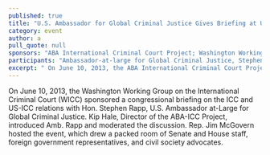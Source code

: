 ```yaml
---
published: true
title: "U.S. Ambassador for Global Criminal Justice Gives Briefing at U.S. Congress"
category: event
author: a
pull_quote: null
sponsors: "ABA International Criminal Court Project; Washington Working Group on the ICC"
participants: "Ambassador-at-large for Global Criminal Justice, Stephen Rapp; Moderator Kip Hale, Senior Counsel at the ABA Center for Human Rights and Director of the ABA International Criminal Court Project"
excerpt: " On June 10, 2013, the ABA International Criminal Court Project sponsored a congressional briefing on the ICC and US-ICC relations with Hon. Stephen Rapp, U.S. Ambassador at-Large for Global Criminal Justice."
---
```



On June 10, 2013, the Washington Working Group on the International Criminal Court (WICC) sponsored a congressional briefing on the ICC and US-ICC relations with Hon. Stephen Rapp, U.S. Ambassador at-Large for Global Criminal Justice.  Kip Hale, Director of the ABA-ICC Project, introduced Amb. Rapp and moderated the discussion.  Rep. Jim McGovern hosted the event, which drew a packed room of Senate and House staff, foreign government representatives, and civil society advocates.
